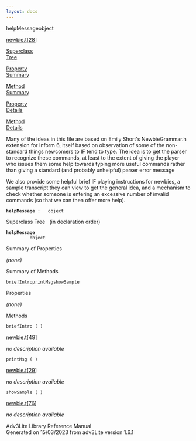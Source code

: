 ```yaml
---
layout: docs
---
```

<span class="title">helpMessage</span><span class="type">object</span>

[newbie.t](../file/newbie.t.html)\[[28](../source/newbie.t.html#28)\]

[Superclass  
Tree](#_SuperClassTree_)

[Property  
Summary](#_PropSummary_)

[Method  
Summary](#_MethodSummary_)

[Property  
Details](#_Properties_)

[Method  
Details](#_Methods_)



Many of the ideas in this file are based on Emily Short's
NewbieGrammar.h extension for Inform 6, itself based on observation of
some of the non-standard things newcomers to IF tend to type. The idea
is to get the parser to recognize these commands, at least to the extent
of giving the player who issues them some help towards typing more
useful commands rather than giving a standard (and probably unhelpful)
parser error message

We also provide some helpful brief IF playing instructions for newbies,
a sample transcript they can view to get the general idea, and a
mechanism to check whether someone is entering an excessive number of
invalid commands (so that we can then offer more help).

**`helpMessage`**` :   object`



<span id="_SuperClassTree_"></span>



<span class="hdln">Superclass Tree</span>   (in declaration order)



**`helpMessage`**  
`         object`  
<span id="_PropSummary_"></span>



<span class="hdln">Summary of Properties</span>  





*(none)* <span id="_MethodSummary_"></span>



<span class="hdln">Summary of Methods</span>  



[`briefIntro`](#briefIntro)[`printMsg`](#printMsg)[`showSample`](#showSample)

<span id="_Properties_"></span>



<span class="hdln">Properties</span>  



*(none)* <span id="_Methods_"></span>



<span class="hdln">Methods</span>  



<span id="briefIntro"></span>

`briefIntro ( )`

[newbie.t](../file/newbie.t.html)\[[49](../source/newbie.t.html#49)\]



*no description available*



<span id="printMsg"></span>

`printMsg ( )`

[newbie.t](../file/newbie.t.html)\[[29](../source/newbie.t.html#29)\]



*no description available*



<span id="showSample"></span>

`showSample ( )`

[newbie.t](../file/newbie.t.html)\[[76](../source/newbie.t.html#76)\]



*no description available*





Adv3Lite Library Reference Manual  
Generated on 15/03/2023 from adv3Lite version 1.6.1


